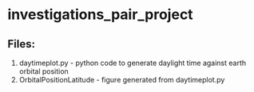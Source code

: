 # investigations_pair_project
## Files:
1) daytimeplot.py - python code to generate daylight time against earth orbital position
2) OrbitalPositionLatitude - figure generated from daytimeplot.py
